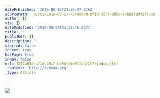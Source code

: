```yaml
---
datePublished: '2016-08-17T21:55:47.116Z'
sourcePath: _posts/2016-08-17-7244a040-b71d-45c7-b95d-05e81fd4f2f7.md
author: []
via: {}
dateModified: '2016-08-17T21:55:46.637Z'
title: ''
publisher: {}
description: ''
starred: false
inFeed: true
hasPage: true
inNav: false
url: 7244a040-b71d-45c7-b95d-05e81fd4f2f7/index.html
_context: 'http://schema.org'
_type: Article

---
```

![](https://the-grid-user-content.s3-us-west-2.amazonaws.com/d8d4e8f6-fa2c-4ab2-8dda-0dee9ae7e55e.jpg)